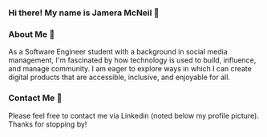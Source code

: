 ### Hi there! My name is Jamera McNeil 👋

### About Me 🤔

As a Software Engineer student with a background in social media management, I'm fascinated by how technology is used to build, influence, and manage community. I am eager to explore ways in which I can create digital products that are accessible, inclusive, and enjoyable for all.

### Contact Me 📲

Please feel free to contact me via Linkedin (noted below my profile picture). Thanks for stopping by!

<!--
**JameraMcNeil/jameramcneil** is a ✨ _special_ ✨ repository because its `README.md` (this file) appears on your GitHub profile.

Here are some ideas to get you started:

- 🔭 I’m currently working on ...
- 🌱 I’m currently learning ...
- 👯 I’m looking to collaborate on ...
- 🤔 I’m looking for help with ...
- 💬 Ask me about ...
- 📫 How to reach me: ...
- 😄 Pronouns: ...
- ⚡ Fun fact: ...
-->

